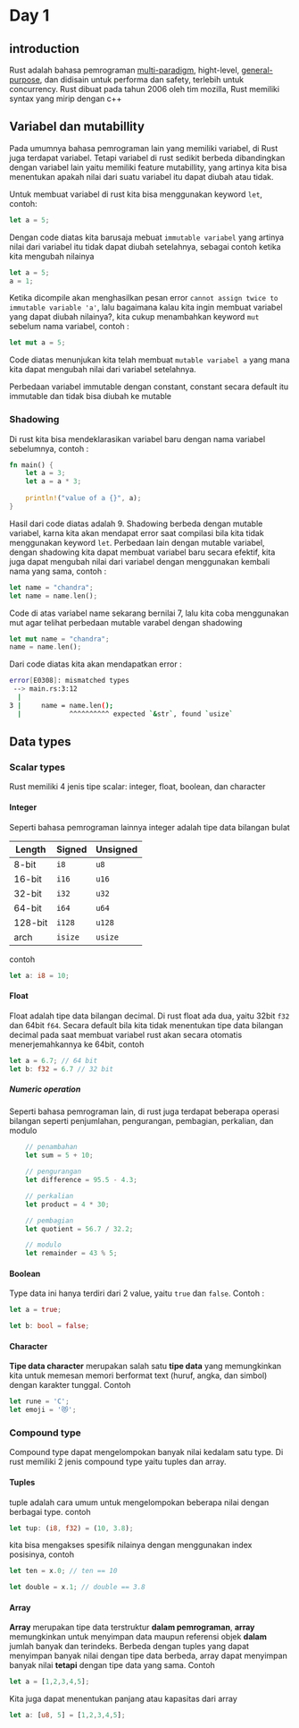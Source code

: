 # Day 1

## introduction

Rust adalah bahasa pemrograman [multi-paradigm](https://en.wikipedia.org/wiki/Programming_paradigm#Support_for_multiple_paradigms),  hight-level, [general-purpose](https://en.wikipedia.org/wiki/General-purpose_programming_language), dan didisain untuk performa dan safety, terlebih untuk concurrency.  Rust dibuat pada tahun 2006 oleh tim mozilla, Rust memiliki syntax yang mirip dengan c++



## Variabel dan mutabillity

Pada umumnya bahasa pemrograman lain yang memiliki variabel, di Rust juga terdapat variabel. Tetapi variabel di rust sedikit berbeda dibandingkan dengan variabel lain yaitu memiliki feature mutabillity, yang artinya kita bisa menentukan apakah nilai dari suatu variabel itu dapat diubah atau tidak.

Untuk membuat variabel di rust kita bisa menggunakan keyword `let`, contoh:

``` rust
let a = 5;
```

Dengan code diatas kita barusaja mebuat `immutable variabel` yang artinya nilai dari variabel itu tidak dapat diubah setelahnya, sebagai contoh ketika kita mengubah nilainya

``` rust
let a = 5;
a = 1;
```

Ketika dicompile akan menghasilkan pesan error `cannot assign twice to immutable variable 'a'`, lalu bagaimana kalau kita ingin membuat variabel yang dapat diubah nilainya?, kita cukup menambahkan keyword `mut` sebelum nama variabel, contoh :

``` rust
let mut a = 5;
```

Code diatas menunjukan kita telah membuat `mutable variabel a` yang mana kita dapat mengubah nilai dari variabel setelahnya. 

Perbedaan variabel immutable dengan constant, constant secara default itu immutable dan tidak bisa diubah ke mutable

### Shadowing

Di rust kita bisa mendeklarasikan variabel baru dengan nama variabel sebelumnya, contoh :

``` rust
fn main() {
	let a = 3;
	let a = a * 3;
    
    println!("value of a {}", a);
}
```

Hasil dari code diatas adalah 9. Shadowing berbeda dengan mutable variabel, karna kita akan mendapat error saat compilasi bila kita tidak menggunakan keyword `let`. Perbedaan lain dengan mutable variabel, dengan shadowing kita dapat membuat variabel baru secara efektif, kita juga dapat mengubah nilai dari variabel dengan menggunakan kembali nama yang sama, contoh :

``` rust
let name = "chandra";
let name = name.len();
```

Code di atas variabel name sekarang bernilai 7, lalu kita coba menggunakan mut agar telihat perbedaan mutable varabel dengan shadowing

``` rust
let mut name = "chandra";
name = name.len();
```

Dari code diatas kita akan mendapatkan error :

``` bash
error[E0308]: mismatched types
 --> main.rs:3:12
  |
3 |     name = name.len();
  |            ^^^^^^^^^^ expected `&str`, found `usize`
```

## Data types

### Scalar types

Rust memiliki 4 jenis tipe scalar: integer, float, boolean, dan character

#### Integer

Seperti bahasa pemrograman lainnya integer adalah tipe data bilangan bulat

| Length  | Signed  | Unsigned |
| ------- | ------- | -------- |
| 8-bit   | `i8`    | `u8`     |
| 16-bit  | `i16`   | `u16`    |
| 32-bit  | `i32`   | `u32`    |
| 64-bit  | `i64`   | `u64`    |
| 128-bit | `i128`  | `u128`   |
| arch    | `isize` | `usize`  |

contoh

``` rust
let a: i8 = 10;
```

#### Float

Float adalah tipe data bilangan decimal. Di rust float ada dua, yaitu 32bit `f32` dan 64bit `f64`. Secara default bila kita tidak menentukan tipe data bilangan decimal pada saat membuat variabel rust akan secara otomatis menerjemahkannya ke 64bit, contoh

``` rust
let a = 6.7; // 64 bit
let b: f32 = 6.7 // 32 bit
```

##### Numeric operation

Seperti bahasa pemrograman lain, di rust juga terdapat beberapa operasi bilangan seperti penjumlahan, pengurangan, pembagian, perkalian, dan modulo

``` rust
	// penambahan
	let sum = 5 + 10;

    // pengurangan
    let difference = 95.5 - 4.3;

    // perkalian
    let product = 4 * 30;

    // pembagian
    let quotient = 56.7 / 32.2;

    // modulo
    let remainder = 43 % 5;
```



#### Boolean

Type data ini hanya terdiri dari 2 value, yaitu `true` dan `false`. Contoh :

``` rust
let a = true;

let b: bool = false;
```



#### Character

**Tipe data character** merupakan salah satu **tipe data** yang memungkinkan kita untuk memesan memori berformat text (huruf, angka, dan simbol) dengan karakter tunggal. Contoh

``` rust
let rune = 'C';
let emoji = '😻';
```

### Compound type

Compound type dapat mengelompokan banyak nilai kedalam satu type. Di rust memiliki 2 jenis compound type yaitu tuples dan array.

#### Tuples

tuple adalah cara umum untuk mengelompokan beberapa nilai dengan berbagai type. contoh

``` rust
let tup: (i8, f32) = (10, 3.8);
```

kita bisa mengakses spesifik nilainya dengan menggunakan index posisinya, contoh

``` rust
let ten = x.0; // ten == 10

let double = x.1; // double == 3.8
```

#### Array

**Array** merupakan tipe data terstruktur **dalam pemrograman**, **array** memungkinkan untuk menyimpan data maupun referensi objek **dalam** jumlah banyak dan terindeks. Berbeda dengan tuples yang dapat menyimpan banyak nilai dengan tipe data berbeda, array dapat menyimpan banyak nilai **tetapi** dengan tipe data yang sama. Contoh

``` rust
let a = [1,2,3,4,5];
```

Kita juga dapat menentukan panjang atau kapasitas dari array

``` rust
let a: [u8, 5] = [1,2,3,4,5];
```

